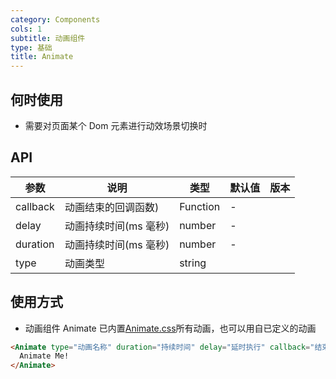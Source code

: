 ```yaml
---
category: Components
cols: 1
subtitle: 动画组件
type: 基础
title: Animate
---
```


## 何时使用

- 需要对页面某个 Dom 元素进行动效场景切换时

## API

| 参数     | 说明                  | 类型     | 默认值 | 版本 |
| -------- | --------------------- | -------- | ------ | ---- |
| callback | 动画结束的回调函数)   | Function | -      |      |
| delay    | 动画持续时间(ms 毫秒) | number   | -      |      |
| duration | 动画持续时间(ms 毫秒) | number   | -      |      |
| type     | 动画类型              | string   |        |      |

## 使用方式

- 动画组件 Animate 已内置[Animate.css](https://daneden.github.io/animate.css/)所有动画，也可以用自已定义的动画

```html
<Animate type="动画名称" duration="持续时间" delay="延时执行" callback="结束后回调">
  Animate Me!
</Animate>
```
